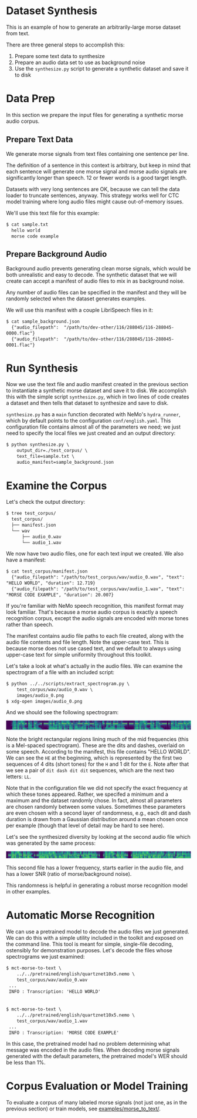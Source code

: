 
# Dataset Synthesis
This is an example of how to generate an arbitrarily-large morse
dataset from text.

There are three general steps to accomplish this:

1. Prepare some text data to synthesize
2. Prepare an audio data set to use as background noise
3. Use the `synthesize.py` script to generate a synthetic dataset
and save it to disk

# Data Prep
In this section we prepare the input files for generating a synthetic
morse audio corpus.

## Prepare Text Data
We generate morse signals from text files containing one sentence
per line.

The definition of a sentence in this context is arbitrary, but keep 
in mind that each sentence will generate one morse signal and morse 
audio signals are significantly longer than speech. 12 or fewer words 
is a good target length.

Datasets with very long sentences are OK, because we can tell the 
data loader to truncate sentences, anyway. This strategy works well 
for CTC model training where long audio files might cause
out-of-memory issues.

We'll use this text file for this example:

```console
$ cat sample.txt 
  hello world
  morse code example
```


## Prepare Background Audio
Background audio prevents generating clean morse signals,
which would be both unrealistic and easy to decode. The synthetic 
dataset that we will create can accept a manifest of audio files to
mix in as background noise. 

Any number of audio files can be specified in the manifest and they 
will be randomly selected when the dataset generates examples.

We will use this manifest with a couple LibriSpeech files in it:

```console
$ cat sample_background.json 
  {"audio_filepath":  "/path/to/dev-other/116/288045/116-288045-0000.flac"}
  {"audio_filepath":  "/path/to/dev-other/116/288045/116-288045-0001.flac"}
```


# Run Synthesis
Now we use the text file and audio manifest created in the previous 
section to instantiate a synthetic morse dataset and save it to disk. 
We accomplish this with the simple script `synthesize.py`, which in 
two lines of code creates a dataset and then tells that dataset to 
synthesize and save to disk.

`synthesize.py` has a `main` function decorated with NeMo's 
`hydra_runner`, which by default points to the 
configuration `conf/english.yaml`. This configuration file contains
almost all of the parameters we need; we just need to specify the
local files we just created and an output directory:

```console
$ python synthesize.py \
    output_dir=./test_corpus/ \
    text_file=sample.txt \
    audio_manifest=sample_background.json
```


# Examine the Corpus
Let's check the output directory:

```console
$ tree test_corpus/
  test_corpus/
  ├── manifest.json
  └── wav
      ├── audio_0.wav
      └── audio_1.wav
```

We now have two audio files, one for each text input we created. 
We also have a manifest:

```console
$ cat test_corpus/manifest.json 
  {"audio_filepath": "/path/to/test_corpus/wav/audio_0.wav", "text": "HELLO WORLD", "duration": 12.719}
  {"audio_filepath": "/path/to/test_corpus/wav/audio_1.wav", "text": "MORSE CODE EXAMPLE", "duration": 20.007}
```

If you're familiar with NeMo speech recognition, this manifest format may 
look familiar. That's because a morse audio corpus is exactly a speech 
recognition corpus, except the audio signals are encoded with morse tones
rather than speech.

The manifest contains audio file paths to each file created, along
with the audio file contents and file length. Note the upper-case text. This
is because morse does not use cased text, and we default to always using
upper-case text for simple uniformity throughout this toolkit.

Let's take a look at what's actually in the audio files. We can examine the
spectrogram of a file with an included script:

```console
$ python ../../scripts/extract_spectrogram.py \
    test_corpus/wav/audio_0.wav \ 
    images/audio_0.png
$ xdg-open images/audio_0.png
```

And we should see the following spectrogram:

![image info](./images/audio_0.png)

Note the bright rectangular regions lining much of the mid frequencies
(this is a Mel-spaced spectrogram).
These are the dits and dashes, overlaid on some speech. According to 
the manifest, this file contains "HELLO WORLD". We can see the `HE` 
at the beginning, which is represented by the first two sequences
of 4 dits (short tones) for the `H` and 1 dit for the `E`. 
Note after that we see a pair of `dit dash dit dit` sequences, which 
are the next two letters: `LL`.

Note that in the configuration file we did not specify the exact
frequency at which these tones appeared. Rather, we specifed a minimum
and a maximum and the dataset randomly chose. In fact, almost all 
parameters are chosen randomly between some values. Sometimes these
parameters are even chosen with a second layer of randomness, e.g.,
each dit and dash duration is drawn from a Gaussian distribution around 
a mean chosen once per example (though that level of detail may be 
hard to see here).

Let's see the synthesized diversity by looking at the second audio 
file which was generated by the same process:

![image info](./images/audio_1.png)

This second file has a lower frequency, starts earlier in 
the audio file, and has a lower SNR (ratio of morse/background noise).

This randomness is helpful in generating a robust morse recognition
model in other examples.

# Automatic Morse Recognition
We can use a pretrained model to decode the audio files we just 
generated. We can do this with a simple utility included 
in the toolkit and exposed on the command line. This tool is meant for
simple, single-file decoding, ostensibly for demonstration purposes. 
Let's decode the files whose spectrograms we just examined:

```console 
$ mct-morse-to-text \
    ../../pretrained/english/quartznet10x5.nemo \
    test_corpus/wav/audio_0.wav
 ...
 INFO : Transcription: 'HELLO WORLD'
   
  
$ mct-morse-to-text \
    ../../pretrained/english/quartznet10x5.nemo \
    test_corpus/wav/audio_1.wav
 ... 
 INFO : Transcription: 'MORSE CODE EXAMPLE'
```

In this case, the pretrained model had no problem determining what 
message was encoded in the audio files. When decoding morse signals
generated with the default parameters, the pretrained model's WER
should be less than 1%.


# Corpus Evaluation or Model Training
To evaluate a corpus of many labeled morse signals (not just one, as
in the previous section) or train models, see 
[examples/morse_to_text/](../morse_to_text/).